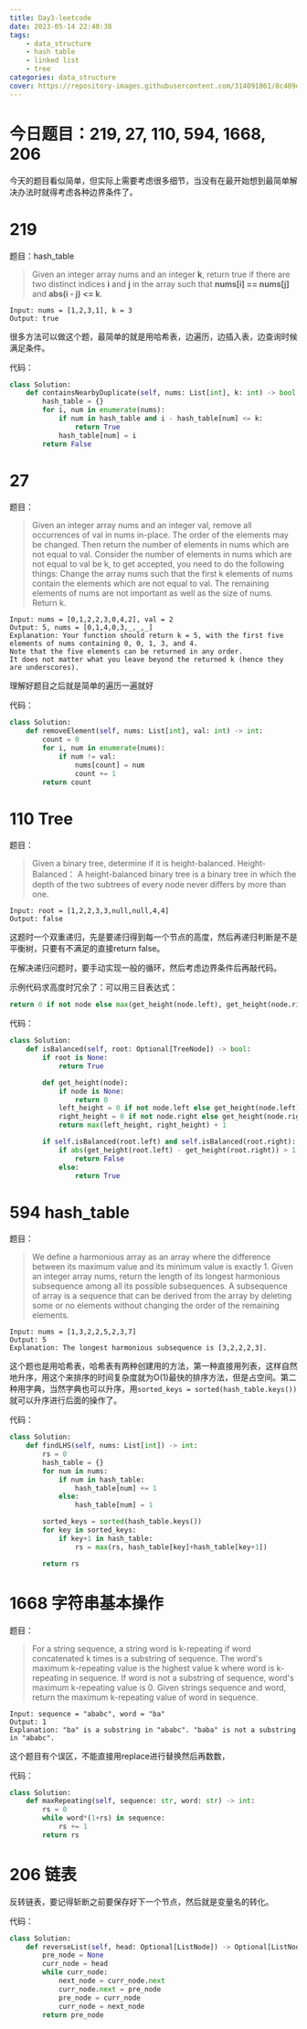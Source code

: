 ```yaml
---
title: Day3-leetcode
date: 2023-05-14 22:40:38
tags: 
    - data_structure
    - hash table
    - linked list
    - tree
categories: data_structure
cover: https://repository-images.githubusercontent.com/314091861/8c489d80-2ad2-11eb-96f0-9559eae37f57
---
```

# 今日题目：219, 27, 110, 594, 1668, 206
今天的题目看似简单，但实际上需要考虑很多细节，当没有在最开始想到最简单解决办法时就得考虑各种边界条件了。
# 219 
题目：hash_table
> Given an integer array nums and an integer **k**, return true if there are two distinct indices **i** and **j** in the array such that **nums[i] == nums[j]** and **abs(i - j) <= k**.
```example
Input: nums = [1,2,3,1], k = 3
Output: true
```
很多方法可以做这个题，最简单的就是用哈希表，边遍历，边插入表，边查询时候满足条件。

代码：
```python
class Solution:
    def containsNearbyDuplicate(self, nums: List[int], k: int) -> bool:
        hash_table = {}
        for i, num in enumerate(nums):
            if num in hash_table and i - hash_table[num] <= k:
                return True
            hash_table[num] = i
        return False
```
# 27
题目：
> Given an integer array nums and an integer val, remove all occurrences of val in nums in-place. The order of the elements may be changed. Then return the number of elements in nums which are not equal to val.
Consider the number of elements in nums which are not equal to val be k, to get accepted, you need to do the following things:
Change the array nums such that the first k elements of nums contain the elements which are not equal to val. The remaining elements of nums are not important as well as the size of nums.
Return k.
```example
Input: nums = [0,1,2,2,3,0,4,2], val = 2
Output: 5, nums = [0,1,4,0,3,_,_,_]
Explanation: Your function should return k = 5, with the first five elements of nums containing 0, 0, 1, 3, and 4.
Note that the five elements can be returned in any order.
It does not matter what you leave beyond the returned k (hence they are underscores).

```
理解好题目之后就是简单的遍历一遍就好

代码：
```python
class Solution:
    def removeElement(self, nums: List[int], val: int) -> int:
        count = 0
        for i, num in enumerate(nums):
            if num != val:
                nums[count] = num
                count += 1
        return count
```
# 110 Tree
题目：
> Given a binary tree, determine if it is height-balanced.
Height-Balanced：
A height-balanced binary tree is a binary tree in which the depth of the two subtrees of every node never differs by more than one.

```example
Input: root = [1,2,2,3,3,null,null,4,4]
Output: false
```
这题时一个双重递归，先是要递归得到每一个节点的高度，然后再递归判断是不是平衡树，只要有不满足的直接return false。

在解决递归问题时，要手动实现一般的循环，然后考虑边界条件后再敲代码。

示例代码求高度时冗余了：可以用三目表达式：
```python 
return 0 if not node else max(get_height(node.left), get_height(node.right)) + 1
```

代码：
```python
class Solution:
    def isBalanced(self, root: Optional[TreeNode]) -> bool:
        if root is None:
            return True

        def get_height(node):
            if node is None:
                return 0
            left_height = 0 if not node.left else get_height(node.left)
            right_height = 0 if not node.right else get_height(node.right)
            return max(left_height, right_height) + 1

        if self.isBalanced(root.left) and self.isBalanced(root.right):
            if abs(get_height(root.left) - get_height(root.right)) > 1:
                return False
            else:
                return True
```
# 594 hash_table
题目：
> We define a harmonious array as an array where the difference between its maximum value and its minimum value is exactly 1.
Given an integer array nums, return the length of its longest harmonious subsequence among all its possible subsequences.
A subsequence of array is a sequence that can be derived from the array by deleting some or no elements without changing the order of the remaining elements.
```example
Input: nums = [1,3,2,2,5,2,3,7]
Output: 5
Explanation: The longest harmonious subsequence is [3,2,2,2,3].
```
这个题也是用哈希表，哈希表有两种创建用的方法，第一种直接用列表，这样自然地升序，用这个来排序的时间复杂度就为O(1)最快的排序方法，但是占空间。第二种用字典，当然字典也可以升序，用```sorted_keys = sorted(hash_table.keys())```就可以升序进行后面的操作了。

代码：
```python
class Solution:
    def findLHS(self, nums: List[int]) -> int:
        rs = 0
        hash_table = {}
        for num in nums:
            if num in hash_table:
                hash_table[num] += 1
            else:
                hash_table[num] = 1

        sorted_keys = sorted(hash_table.keys())
        for key in sorted_keys:
            if key+1 in hash_table:
                rs = max(rs, hash_table[key]+hash_table[key+1])

        return rs
```
# 1668 字符串基本操作
题目：
> For a string sequence, a string word is k-repeating if word concatenated k times is a substring of sequence. The word's maximum k-repeating value is the highest value k where word is k-repeating in sequence. If word is not a substring of sequence, word's maximum k-repeating value is 0.
Given strings sequence and word, return the maximum k-repeating value of word in sequence.

```example
Input: sequence = "ababc", word = "ba"
Output: 1
Explanation: "ba" is a substring in "ababc". "baba" is not a substring in "ababc".

```
这个题目有个误区，不能直接用replace进行替换然后再数数，

代码：
```python
class Solution:
    def maxRepeating(self, sequence: str, word: str) -> int:
        rs = 0
        while word*(1+rs) in sequence:
            rs += 1
        return rs

```
# 206 链表
反转链表，要记得斩断之前要保存好下一个节点，然后就是变量名的转化。

代码：
```python
class Solution:
    def reverseList(self, head: Optional[ListNode]) -> Optional[ListNode]:
        pre_node = None
        curr_node = head
        while curr_node:
            next_node = curr_node.next
            curr_node.next = pre_node
            pre_node = curr_node
            curr_node = next_node
        return pre_node
```